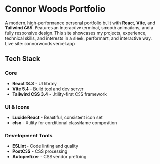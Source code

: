 # Connor Woods Portfolio

A modern, high-performance personal portfolio built with **React**, **Vite**, and **Tailwind CSS**. Features an interactive terminal, smooth animations, and a fully responsive design.
This site showcases my projects, experience, technical skills, and interests in a sleek, performant, and interactive way.
Live site: connorwoods.vercel.app

## Tech Stack

### Core
- **React 18.3** - UI library
- **Vite 5.4** - Build tool and dev server
- **Tailwind CSS 3.4** - Utility-first CSS framework

### UI & Icons
- **Lucide React** - Beautiful, consistent icon set
- **clsx** - Utility for conditional className composition

### Development Tools
- **ESLint** - Code linting and quality
- **PostCSS** - CSS processing
- **Autoprefixer** - CSS vendor prefixing



